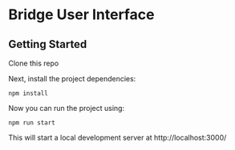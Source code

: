 # Bridge User Interface

## Getting Started

Clone this repo

Next, install the project dependencies:

```
npm install
```

Now you can run the project using:

```
npm run start
```

This will start a local development server at http://localhost:3000/
